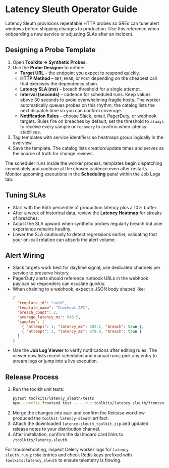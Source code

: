 # Latency Sleuth Operator Guide

Latency Sleuth provisions repeatable HTTP probes so SREs can tune alert windows before shipping changes to production. Use this
reference when onboarding a new service or adjusting SLAs after an incident.

## Designing a Probe Template
1. Open **Toolkits → Synthetic Probes**.
2. Use the **Probe Designer** to define:
   - **Target URL** – the endpoint you expect to respond quickly.
   - **HTTP Method** – `GET`, `HEAD`, or `POST` depending on the cheapest call that exercises the dependency chain.
   - **Latency SLA (ms)** – breach threshold for a single attempt.
   - **Interval (seconds)** – cadence for scheduled runs. Keep values above 30 seconds to avoid overwhelming fragile hosts.
     The worker automatically queues probes on this rhythm; the catalog lists the next dispatch time so you can confirm coverage.
   - **Notification Rules** – choose Slack, email, PagerDuty, or webhook targets. Rules fire on breaches by default; set the
     threshold to `always` to receive every sample or `recovery` to confirm when latency stabilises.
3. Tag templates with service identifiers so heatmaps group logically in the overview.
4. Save the template. The catalog lists creation/update times and serves as the source of truth for change reviews.

The scheduler runs inside the worker process; templates begin dispatching immediately and continue at the chosen cadence even
after restarts. Monitor upcoming executions in the **Scheduling** panel within the Job Logs tab.

## Tuning SLAs
- Start with the 95th percentile of production latency plus a 10% buffer.
- After a week of historical data, review the **Latency Heatmap** for streaks of breaches.
- Adjust the SLA upward when synthetic probes regularly breach but user experience remains healthy.
- Lower the SLA cautiously to detect regressions earlier, validating that your on-call rotation can absorb the alert volume.

## Alert Wiring
- Slack targets work best for daytime signal; use dedicated channels per service to preserve history.
- PagerDuty alerts should reference runbook URLs in the webhook payload so responders can escalate quickly.
- When chaining to a webhook, expect a JSON body shaped like:
  ```json
  {
    "template_id": "uuid",
    "template_name": "Checkout API",
    "breach_count": 2,
    "average_latency_ms": 640.5,
    "samples": [
      { "attempt": 1, "latency_ms": 602.1, "breach": true },
      { "attempt": 2, "latency_ms": 678.9, "breach": true }
    ]
  }
  ```
- Use the **Job Log Viewer** to verify notifications after editing rules. The viewer now lists recent scheduled and manual runs;
  pick any entry to stream logs or jump into a live execution.

## Release Process
1. Run the toolkit unit tests:
   ```bash
   pytest toolkits/latency_sleuth/tests
   npm --prefix frontend test -- --run toolkits/latency_sleuth/frontend
   ```
2. Merge the changes into `main` and confirm the Release workflow produced the `toolkit-latency-sleuth` artifact.
3. Attach the downloaded `latency-sleuth_toolkit.zip` and updated release notes to your distribution channel.
4. After installation, confirm the dashboard card links to `/toolkits/latency-sleuth`.

For troubleshooting, inspect Celery worker logs for `latency-sleuth.run_probe` entries and check Redis keys prefixed with
`toolkits:latency_sleuth` to ensure telemetry is flowing.

